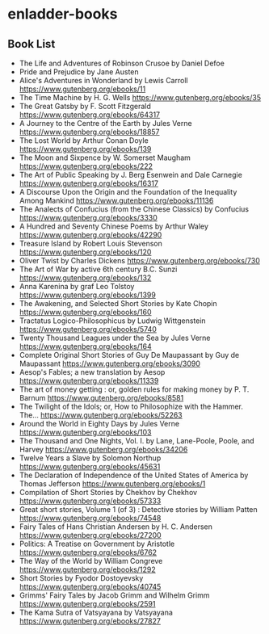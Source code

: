 # enladder-books

## Book List

- The Life and Adventures of Robinson Crusoe by Daniel Defoe
- Pride and Prejudice by Jane Austen
- Alice's Adventures in Wonderland by Lewis Carroll https://www.gutenberg.org/ebooks/11
- The Time Machine by H. G. Wells https://www.gutenberg.org/ebooks/35
- The Great Gatsby by F. Scott Fitzgerald https://www.gutenberg.org/ebooks/64317
- A Journey to the Centre of the Earth by Jules Verne https://www.gutenberg.org/ebooks/18857
- The Lost World by Arthur Conan Doyle https://www.gutenberg.org/ebooks/139
- The Moon and Sixpence by W. Somerset Maugham https://www.gutenberg.org/ebooks/222
- The Art of Public Speaking by J. Berg Esenwein and Dale Carnegie https://www.gutenberg.org/ebooks/16317
- A Discourse Upon the Origin and the Foundation of the Inequality Among Mankind https://www.gutenberg.org/ebooks/11136
- The Analects of Confucius (from the Chinese Classics) by Confucius https://www.gutenberg.org/ebooks/3330
- A Hundred and Seventy Chinese Poems by Arthur Waley https://www.gutenberg.org/ebooks/42290
- Treasure Island by Robert Louis Stevenson https://www.gutenberg.org/ebooks/120
- Oliver Twist by Charles Dickens https://www.gutenberg.org/ebooks/730
- The Art of War by active 6th century B.C. Sunzi https://www.gutenberg.org/ebooks/132
- Anna Karenina by graf Leo Tolstoy https://www.gutenberg.org/ebooks/1399
- The Awakening, and Selected Short Stories by Kate Chopin https://www.gutenberg.org/ebooks/160
- Tractatus Logico-Philosophicus by Ludwig Wittgenstein https://www.gutenberg.org/ebooks/5740
- Twenty Thousand Leagues under the Sea by Jules Verne https://www.gutenberg.org/ebooks/164
- Complete Original Short Stories of Guy De Maupassant by Guy de Maupassant https://www.gutenberg.org/ebooks/3090
- Aesop's Fables; a new translation by Aesop https://www.gutenberg.org/ebooks/11339
- The art of money getting : or, golden rules for making money by P. T. Barnum https://www.gutenberg.org/ebooks/8581
- The Twilight of the Idols; or, How to Philosophize with the Hammer. The… https://www.gutenberg.org/ebooks/52263
- Around the World in Eighty Days by Jules Verne https://www.gutenberg.org/ebooks/103
- The Thousand and One Nights, Vol. I. by Lane, Lane-Poole, Poole, and Harvey https://www.gutenberg.org/ebooks/34206
- Twelve Years a Slave by Solomon Northup https://www.gutenberg.org/ebooks/45631
- The Declaration of Independence of the United States of America by Thomas Jefferson https://www.gutenberg.org/ebooks/1
- Compilation of Short Stories by Chekhov by Chekhov https://www.gutenberg.org/ebooks/57333
- Great short stories, Volume 1 (of 3) : Detective stories by William Patten https://www.gutenberg.org/ebooks/74548
- Fairy Tales of Hans Christian Andersen by H. C. Andersen https://www.gutenberg.org/ebooks/27200
- Politics: A Treatise on Government by Aristotle https://www.gutenberg.org/ebooks/6762
- The Way of the World by William Congreve https://www.gutenberg.org/ebooks/1292
- Short Stories by Fyodor Dostoyevsky https://www.gutenberg.org/ebooks/40745
- Grimms' Fairy Tales by Jacob Grimm and Wilhelm Grimm https://www.gutenberg.org/ebooks/2591
- The Kama Sutra of Vatsyayana by Vatsyayana https://www.gutenberg.org/ebooks/27827